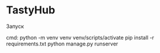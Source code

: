 # TastyHub

Запуск

cmd:
python -m venv venv
venv/scripts/activate
pip install -r requirements.txt
python manage.py runserver
